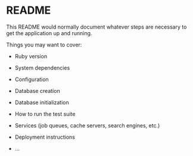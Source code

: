 # README

This README would normally document whatever steps are necessary to get the
application up and running.

Things you may want to cover:

* Ruby version

* System dependencies

* Configuration

* Database creation

* Database initialization

* How to run the test suite

* Services (job queues, cache servers, search engines, etc.)

* Deployment instructions

* ...
<!-- export DATABASE_URL=postgresql://book_e25n_user:Kd5avMBoWUy0JyWn4id9VGE1rW1o9LyL@dpg-d13pe6q4d50c73e6uh6g-a.oregon-postgres.render.com/book_e25n 

do it before starting server -->